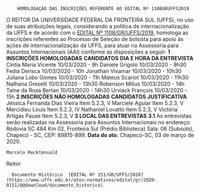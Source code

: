         HOMOLOGAÇÃO DAS INSCRIÇÕES REFERENTE AO EDITAL Nº 1108GRUFFS2019  

 O REITOR DA UNIVERSIDADE FEDERAL DA FRONTEIRA SUL (UFFS), no uso de suas atribuições legais, considerando a política de internacionalização da UFFS e de acordo com o [EDITAL Nº 1108/GR/UFFS/2019](https://www.uffs.edu.br/atos-normativos/edital/gr/2019-1108), homologa as inscrições referentes ao Processo de Seleção de bolsista para apoio às ações de internacionalização da UFFS, para atuar na Assessoria para Assuntos Internacionais (AAI) conforme as disposições a seguir:     **1 INSCRIÇÕES HOMOLOGADAS**      **CANDIDATOS**     **DIA E HORA DA ENTREVISTA**      Cintia Maria Vicente   10/03/2020 - 9h     Daniele Grigolo   10/03/2020 - 9h30     Fedia Derisca   10/03/2020 - 10h     Jonathan Vixamar   10/03/2020 - 10h30     Juliana Lobo Gomes   10/03/2020 - 11h     Mateus Scariot   10/03/2020 - 11h30     Nathana Greselli   10/03/2020 - 13h30     Robenson Milius   10/03/2020 - 14h     Taíne da Rosa Bertan   10/03/2020 - 14h30     Urviack François   10/03/2020 - 15h        **2 INSCRIÇÕES NÃO HOMOLOGADAS**      **CANDIDATOS**     **JUSTIFICATIVA**      Jéssica Fernanda Dias Vieira   Item 5.2.3, V     Marciele Aguiar   Item 5.2.3, V     Mercidieu Louis   Item 5.2.3, IV     Nathaniel Lovatto   Item 5.2.3, V     Victória Artigas Pause   Item 5.2.3, V        **3 LOCAL DAS ENTREVISTAS**   **3.1** As entrevistas serão realizadas na Assessoria para Assuntos Internacionais no endereço: Rodovia SC 484 Km 02, Fronteira Sul (Prédio Biblioteca) Sala: 06 (Subsolo), Chapecó - SC, CEP: 89815-899.        **Data do ato:** Chapecó-SC, 03 de março de 2020.   
 

    Marcelo Recktenvald   
 Reitor 

      Documento Histórico  [EDITAL Nº 151/GR/UFFS/2020](https://www.uffs.edu.br/atos-normativos/edital/gr/2020-0151/@@download/documento_historico)     
      